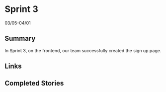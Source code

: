 # Sprint 3
03/05-04/01
## Summary
In Sprint 3, on the frontend, our team successfully created the sign up page.

## Links
## Completed Stories
